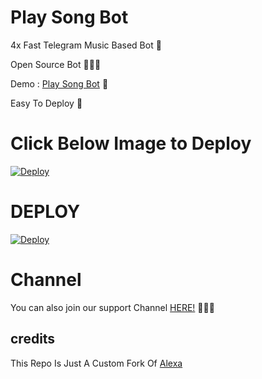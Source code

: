 # Play Song Bot
4x Fast Telegram Music Based Bot 🤖

Open Source Bot 👨🏻‍💻

Demo : [Play Song Bot](https://telegram.me/YBPlaySongBot) 🕺

Easy To Deploy 🤗

# Click Below Image to Deploy
[![Deploy](https://telegra.ph/file/34e8b5cd572fddadf6115.jpg)](https://heroku.com/deploy?template=https://github.com/itsyogieu/ybsongplaybot.git)
# DEPLOY
[![Deploy](https://www.herokucdn.com/deploy/button.svg)](https://heroku.com/deploy?template=https://github.com/itsyogieu/ybsongplaybot.git)

# Channel
You can also join our support Channel [HERE!](https://telegram.me/YogeshBots ) 👨🏻‍💻

## credits
This Repo Is Just A Custom Fork Of [Alexa](https://github.com/Mr-SHRLCK/Alexa)

